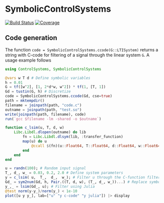 # SymbolicControlSystems

[![Build Status](https://github.com/baggepinnen/SymbolicControlSystems.jl/workflows/CI/badge.svg)](https://github.com/baggepinnen/SymbolicControlSystems.jl/actions)
[![Coverage](https://codecov.io/gh/baggepinnen/SymbolicControlSystems.jl/branch/master/graph/badge.svg)](https://codecov.io/gh/baggepinnen/SymbolicControlSystems.jl)




## Code generation
The function `code = SymbolicControlSystems.ccode(G::LTISystem)` returns a string with C-code for filtering of a signal through the linear system `G`. A usage example follows
```julia
using ControlSystems, SymbolicControlSystems

@vars w T d # Define symbolic variables
h = 0.01
G = tf([w^2], [1, 2*d*w, w^2]) * tf(1, [T, 1])
Gd = tustin(G, h) # Discretize 
code = SymbolicControlSystems.ccode(Gd, cse=true)
path = mktempdir()
filename = joinpath(path, "code.c")
outname = joinpath(path, "test.so")
write(joinpath(path, filename), code)
run(`gcc $filename -lm -shared -o $outname`)

function c_lsim(u, T, d, w)
    Libc.Libdl.dlopen(outname) do lib
        fn = Libc.Libdl.dlsym(lib, :transfer_function)
        map(u) do u
            @ccall $(fn)(u::Float64, T::Float64, d::Float64, w::Float64)::Float64
        end
    end
end

u = randn(100); # Random input signal 
T_, d_, w_ = 0.03, 0.2, 2.0 # Define system parameters
y = c_lsim( u,  T_,  d_,  w_); # Filter u through the C-function filter
Gd_ = sym2num(Gd, h, Pair.((T, d, w), (T_, d_, w_))...) # Replace symbols with numeric constants
y_,_ = lsim(Gd_, u); # Filter using Julia
@test norm(y-y_)/norm(y_) < 1e-10
plot([u y y_], lab=["u" "y c-code" "y julia"]) |> display
```